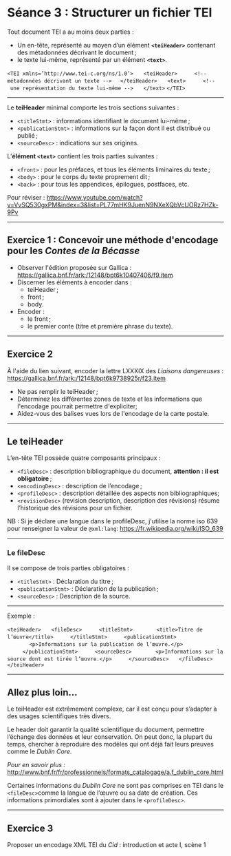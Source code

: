 # Séance 3 : Structurer un fichier TEI


Tout document TEI a au moins deux parties : 

* Un en-tête, représenté au moyen d’un élément **`<teiHeader>`** contenant des métadonnées décrivant le document ;
* le texte lui-même, représenté par un élément **`<text>`**.

`<TEI xmlns=’http://www.tei-c.org/​ns/​1.0’>`
     `<teiHeader>`
         `<!-- métadonnées décrivant un texte -->`
    `</teiHeader>`
     `<text>`
         `<!-- une représentation du texte lui-même -->`
     `</text>`
`</TEI>`

----

Le **teiHeader** minimal comporte les trois sections suivantes :

   * `<titleStmt>` : informations identifiant le document lui-même ;
   * `<publicationStmt>` : informations sur la façon dont il est distribué ou publié ;
   * `<sourceDesc>` : indications sur ses origines. 

L’**élément `<text>`** contient les trois parties suivantes :

   * `<front>` : pour les préfaces, et tous les éléments liminaires du texte ; 
   * `<body>` : pour le corps du texte proprement dit ;
   * `<back>` : pour tous les appendices, épilogues, postfaces, etc.

Pour réviser : https://www.youtube.com/watch?v=VvSQ530gxPM&index=3&list=PL77mHK9JuenN9NXeXQbVcUORz7HZk-9Pv 

----
## Exercice 1 : Concevoir une méthode d'encodage pour les *Contes de la Bécasse*

- Observer l'édition proposée sur Gallica : https://gallica.bnf.fr/ark:/12148/bpt6k10407406/f9.item
- Discerner les éléments à encoder dans : 
	- teiHeader ;
	- front ;
	- body.
- Encoder : 
	- le front ;
	- le premier conte (titre et première phrase du texte).
---
## Exercice 2 

À l'aide du lien suivant, encoder la lettre LXXXIX des *Liaisons dangereuses* : https://gallica.bnf.fr/ark:/12148/bpt6k9738925r/f23.item 

- Ne pas remplir le teiHeader ;
- Déterminez les différentes zones de texte et les informations que l'encodage pourrait permettre d'expliciter;
- Aidez-vous des balises vues lors de l'encodage de la carte postale.

---

## Le teiHeader

L’en-tête TEI possède quatre composants principaux :

* `<fileDesc>` : description bibliographique du document, **attention : il est obligatoire** ;
* `<encodingDesc>` : description de l’encodage ;
* `<profileDesc>` : description détaillée des aspects non bibliographiques;
* `<revisionDesc>` (revision description, description des révisions) résume l’historique des révisions pour un fichier.

NB : Si je déclare une langue dans le profileDesc, j'utilise la norme iso 639 pour renseigner la valeur de `@xml:lang`:  <https://fr.wikipedia.org/wiki/ISO_639> 

---

### Le fileDesc

Il se compose de trois parties obligatoires :

* `<titleStmt>` : Déclaration du titre ;
* `<publicationStmt>` :  Déclaration de la publication ;
* `<sourceDesc>` : Description de la source.
---

Exemple :

`<teiHeader>`
     `<fileDesc>`
         `<titleStmt>`
             `<title>Titre de l’œuvre</title>`
         `</titleStmt>`
         `<publicationStmt>`
             `<p>Informations sur la publication de l’œuvre.</p>`
         `</publicationStmt>`
         `<sourceDesc>`
             `<p>Informations sur la source dont est tirée l’œuvre.</p>`
         `</sourceDesc>`
     `</fileDesc>`
`</teiHeader>`

---

## Allez plus loin...

Le teiHeader est extrêmement complexe, car il est conçu pour s’adapter à des usages scientifiques très divers.

Le header doit garantir la qualité scientifique du document, permettre l’échange des données et leur conservation. On peut donc, la plupart du temps, chercher à reproduire des modèles qui ont déjà fait leurs preuves comme le *Dublin Core*.   

*Pour en savoir plus :* <http://www.bnf.fr/fr/professionnels/formats_catalogage/a.f_dublin_core.html>

Certaines informations du *Dublin Core* ne sont pas comprises en TEI dans le `<fileDesc>`comme la langue de l’œuvre ou sa date de création. Ces informations primordiales sont à ajouter dans le `<profileDesc>`.

---
## Exercice 3 

Proposer un encodage XML TEI du *Cid* : introduction et acte I, scène 1




